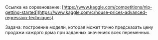 Ссылка на соревнование: [https://www.kaggle.com/competitions/nlp-getting-started](https://www.kaggle.com/c/house-prices-advanced-regression-techniques)

Задача: построение модели, которая может точно предсказать цену продажи каждого дома при заданных значениях всех переменных.

